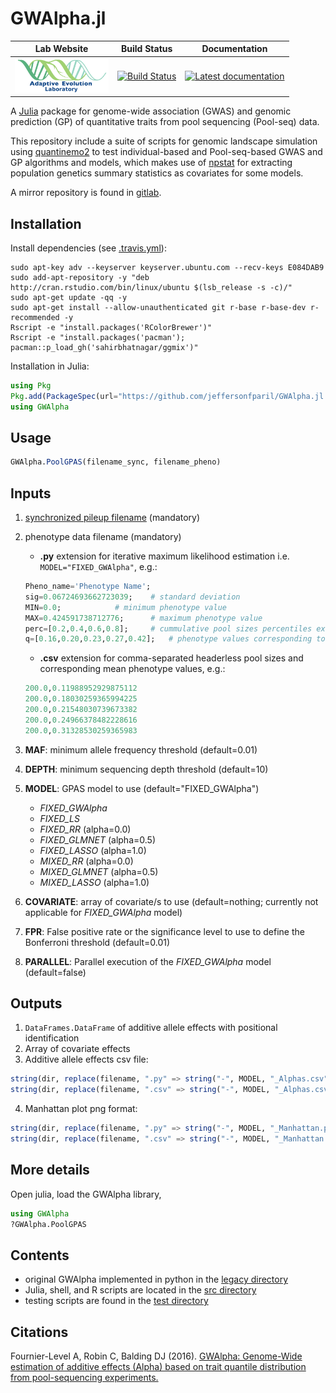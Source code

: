 # GWAlpha.jl

|                                                          **Lab Website**                                                          |                                                            **Build Status**                                                             |                                                                             **Documentation**                                                                             |
|:---------------------------------------------------------------------------------------------------------------------------------:|:---------------------------------------------------------------------------------------------------------------------------------------:|:-------------------------------------------------------------------------------------------------------------------------------------------------------------------------:|
| <a href="https://adaptive-evolution.biosciences.unimelb.edu.au/"><img src="misc/Adaptive Evolution Logo mod.png" width="150"></a> | [![Build Status](https://travis-ci.com/jeffersonfparil/GWAlpha.jl.svg?branch=master)](https://travis-ci.com/jeffersonfparil/GWAlpha.jl) | <a href="https://github.com/jeffersonfparil/GWAlpha.jl/wiki" target="_blank"><img src="https://img.shields.io/badge/docs-latest-blue.svg" alt="Latest documentation"></a> |

<!--- [![CircleCI](https://circleci.com/gh/jeffersonfparil/GWAlpha.svg?style=shield)](https://circleci.com/gh/jeffersonfparil/GWAlpha) --->

A [Julia](https://julialang.org/downloads/) package for genome-wide association (GWAS) and genomic prediction (GP) of quantitative traits from pool sequencing (Pool-seq) data.

This repository include a suite of scripts for genomic landscape simulation using [quantinemo2](https://github.com/jgx65/quantinemo) to test individual-based and Pool-seq-based GWAS and GP algorithms and models, which makes use of [npstat](https://github.com/lucaferretti/npstat) for extracting population genetics summary statistics as covariates for some models.

A mirror repository is found in [gitlab](https://gitlab.com/jeffersonfparil/genomic_prediction).

## Installation
Install dependencies (see [.travis.yml](https://github.com/jeffersonfparil/GWAlpha.jl/tree/master/.travis.yml)):
```shell
sudo apt-key adv --keyserver keyserver.ubuntu.com --recv-keys E084DAB9
sudo add-apt-repository -y "deb http://cran.rstudio.com/bin/linux/ubuntu $(lsb_release -s -c)/"
sudo apt-get update -qq -y
sudo apt-get install --allow-unauthenticated git r-base r-base-dev r-recommended -y
Rscript -e "install.packages('RColorBrewer')"
Rscript -e "install.packages('pacman'); pacman::p_load_gh('sahirbhatnagar/ggmix')"
```
Installation in Julia:
```julia
using Pkg
Pkg.add(PackageSpec(url="https://github.com/jeffersonfparil/GWAlpha.jl.git", rev="master"))
using GWAlpha
```

## Usage
```julia
GWAlpha.PoolGPAS(filename_sync, filename_pheno)

```

## Inputs

1. [synchronized pileup filename](https://sourceforge.net/p/popoolation2/wiki/Manual/) (mandatory)
2. phenotype data filename (mandatory)
	+ **.py** extension for iterative maximum likelihood estimation i.e. `MODEL="FIXED_GWAlpha"`, e.g.:
	```julia
	Pheno_name='Phenotype Name';
	sig=0.06724693662723039;	# standard deviation
	MIN=0.0;			# minimum phenotype value
	MAX=0.424591738712776;		# maximum phenotype value
	perc=[0.2,0.4,0.6,0.8];		# cummulative pool sizes percentiles excluding the last pool
	q=[0.16,0.20,0.23,0.27,0.42];	# phenotype values corresponding to each percentile
	```
	+ **.csv** extension for comma-separated headerless pool sizes and corresponding mean phenotype values, e.g.:
	```julia
	200.0,0.11988952929875112
	200.0,0.18030259365994225
	200.0,0.21548030739673382
	200.0,0.24966378482228616
	200.0,0.31328530259365983
	```
3. **MAF**: minimum allele frequency threshold (default=0.01)
4. **DEPTH**: minimum sequencing depth threshold (default=10)
5. **MODEL**: GPAS model to use (default="FIXED_GWAlpha")

	+ *FIXED_GWAlpha*
	+ *FIXED_LS*
	+ *FIXED_RR* (alpha=0.0)
	+ *FIXED_GLMNET* (alpha=0.5)
	+ *FIXED_LASSO* (alpha=1.0)
	+ *MIXED_RR* (alpha=0.0)
	+ *MIXED_GLMNET* (alpha=0.5)
	+ *MIXED_LASSO* (alpha=1.0)

6. **COVARIATE**: array of covariate/s to use (default=nothing; currently not applicable for *FIXED_GWAlpha* model)
7. **FPR**: False positive rate or the significance level to use to define the Bonferroni threshold (default=0.01)
8. **PARALLEL**: Parallel execution of the *FIXED_GWAlpha* model (default=false)

## Outputs

1. `DataFrames.DataFrame` of additive allele effects with positional identification
2. Array of covariate effects
3. Additive allele effects csv file:
```julia
string(dir, replace(filename, ".py" => string("-", MODEL, "_Alphas.csv"))) ### or...
string(dir, replace(filename, ".csv" => string("-", MODEL, "_Alphas.csv")))
```
4. Manhattan plot png format:
```julia
string(dir, replace(filename, ".py" => string("-", MODEL, "_Manhattan.png"))) ### or...
string(dir, replace(filename, ".csv" => string("-", MODEL, "_Manhattan.png")))
```

## More details

Open julia, load the GWAlpha library,
```julia
using GWAlpha
?GWAlpha.PoolGPAS
```

## Contents

- original GWAlpha implemented in python in the [legacy directory](https://github.com/jeffersonfparil/GWAlpha.jl/tree/master/legacy)
- Julia, shell, and R scripts are located in the [src directory](https://github.com/jeffersonfparil/GWAlpha.jl/tree/master/src)
- testing scripts are found in the [test directory](https://github.com/jeffersonfparil/GWAlpha.jl/tree/master/test)

## Citations

Fournier-Level A, Robin C, Balding DJ (2016). [GWAlpha: Genome-Wide estimation of additive effects (Alpha) based on trait quantile distribution from pool-sequencing experiments.](https://doi.org/10.1093/bioinformatics/btw805)
